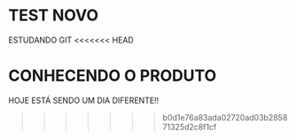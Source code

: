 # TEST NOVO
 ESTUDANDO GIT
<<<<<<< HEAD

CONHECENDO O PRODUTO
=======
 
 HOJE ESTÁ SENDO UM DIA DIFERENTE!!
>>>>>>> b0d1e76a83ada02720ad03b285871325d2c8f1cf

